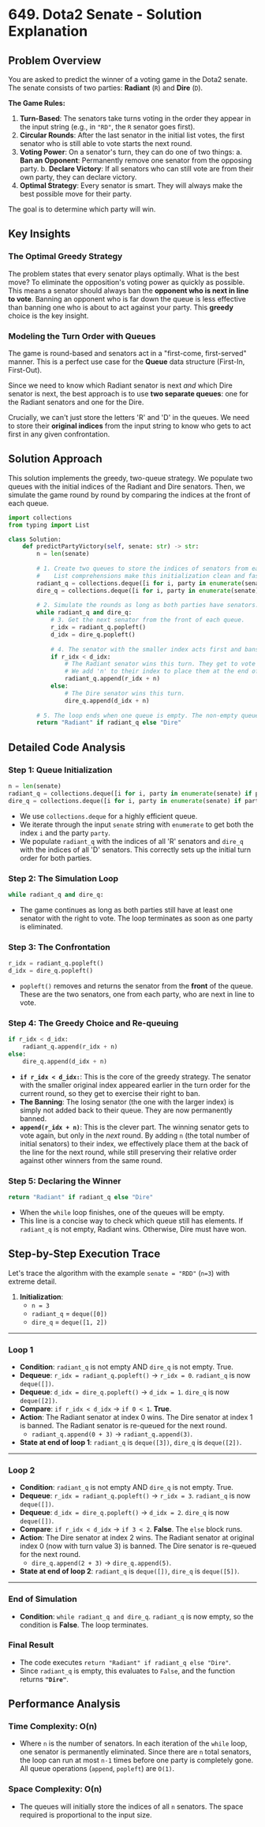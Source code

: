 # 649\. Dota2 Senate - Solution Explanation

## Problem Overview

You are asked to predict the winner of a voting game in the Dota2 senate. The senate consists of two parties: **Radiant** (`R`) and **Dire** (`D`).

**The Game Rules:**

1.  **Turn-Based**: The senators take turns voting in the order they appear in the input string (e.g., in `"RD"`, the `R` senator goes first).
2.  **Circular Rounds**: After the last senator in the initial list votes, the first senator who is still able to vote starts the next round.
3.  **Voting Power**: On a senator's turn, they can do one of two things:
    a.  **Ban an Opponent**: Permanently remove one senator from the opposing party.
    b.  **Declare Victory**: If all senators who can still vote are from their own party, they can declare victory.
4.  **Optimal Strategy**: Every senator is smart. They will always make the best possible move for their party.

The goal is to determine which party will win.

## Key Insights

### The Optimal Greedy Strategy

The problem states that every senator plays optimally. What is the best move? To eliminate the opposition's voting power as quickly as possible. This means a senator should always ban the **opponent who is next in line to vote**. Banning an opponent who is far down the queue is less effective than banning one who is about to act against your party. This **greedy** choice is the key insight.

### Modeling the Turn Order with Queues

The game is round-based and senators act in a "first-come, first-served" manner. This is a perfect use case for the **Queue** data structure (First-In, First-Out).

Since we need to know which Radiant senator is next *and* which Dire senator is next, the best approach is to use **two separate queues**: one for the Radiant senators and one for the Dire.

Crucially, we can't just store the letters 'R' and 'D' in the queues. We need to store their **original indices** from the input string to know who gets to act first in any given confrontation.

## Solution Approach

This solution implements the greedy, two-queue strategy. We populate two queues with the initial indices of the Radiant and Dire senators. Then, we simulate the game round by round by comparing the indices at the front of each queue.

```python
import collections
from typing import List

class Solution:
    def predictPartyVictory(self, senate: str) -> str:
        n = len(senate)
        
        # 1. Create two queues to store the indices of senators from each party.
        #    List comprehensions make this initialization clean and fast.
        radiant_q = collections.deque([i for i, party in enumerate(senate) if party == 'R'])
        dire_q = collections.deque([i for i, party in enumerate(senate) if party == 'D'])
        
        # 2. Simulate the rounds as long as both parties have senators.
        while radiant_q and dire_q:
            # 3. Get the next senator from the front of each queue.
            r_idx = radiant_q.popleft()
            d_idx = dire_q.popleft()
            
            # 4. The senator with the smaller index acts first and bans the other.
            if r_idx < d_idx:
                # The Radiant senator wins this turn. They get to vote again in the next round.
                # We add 'n' to their index to place them at the end of the next round's queue.
                radiant_q.append(r_idx + n)
            else:
                # The Dire senator wins this turn.
                dire_q.append(d_idx + n)
        
        # 5. The loop ends when one queue is empty. The non-empty queue's party wins.
        return "Radiant" if radiant_q else "Dire"
```

## Detailed Code Analysis

### Step 1: Queue Initialization

```python
n = len(senate)
radiant_q = collections.deque([i for i, party in enumerate(senate) if party == 'R'])
dire_q = collections.deque([i for i, party in enumerate(senate) if party == 'D'])
```

  - We use `collections.deque` for a highly efficient queue.
  - We iterate through the input `senate` string with `enumerate` to get both the index `i` and the party `party`.
  - We populate `radiant_q` with the indices of all 'R' senators and `dire_q` with the indices of all 'D' senators. This correctly sets up the initial turn order for both parties.

### Step 2: The Simulation Loop

```python
while radiant_q and dire_q:
```

  - The game continues as long as both parties still have at least one senator with the right to vote. The loop terminates as soon as one party is eliminated.

### Step 3: The Confrontation

```python
r_idx = radiant_q.popleft()
d_idx = dire_q.popleft()
```

  - `popleft()` removes and returns the senator from the **front** of the queue. These are the two senators, one from each party, who are next in line to vote.

### Step 4: The Greedy Choice and Re-queuing

```python
if r_idx < d_idx:
    radiant_q.append(r_idx + n)
else:
    dire_q.append(d_idx + n)
```

  - **`if r_idx < d_idx:`**: This is the core of the greedy strategy. The senator with the smaller original index appeared earlier in the turn order for the current round, so they get to exercise their right to ban.
  - **The Banning**: The losing senator (the one with the larger index) is simply not added back to their queue. They are now permanently banned.
  - **`append(r_idx + n)`**: This is the clever part. The winning senator gets to vote again, but only in the *next* round. By adding `n` (the total number of initial senators) to their index, we effectively place them at the back of the line for the next round, while still preserving their relative order against other winners from the same round.

### Step 5: Declaring the Winner

```python
return "Radiant" if radiant_q else "Dire"
```

  - When the `while` loop finishes, one of the queues will be empty.
  - This line is a concise way to check which queue still has elements. If `radiant_q` is not empty, Radiant wins. Otherwise, Dire must have won.

## Step-by-Step Execution Trace

Let's trace the algorithm with the example `senate = "RDD"` (`n=3`) with extreme detail.

1.  **Initialization**:
      * `n = 3`
      * `radiant_q` = `deque([0])`
      * `dire_q` = `deque([1, 2])`

-----

### **Loop 1**

  - **Condition**: `radiant_q` is not empty AND `dire_q` is not empty. True.
  - **Dequeue**: `r_idx = radiant_q.popleft()` -\> `r_idx = 0`. `radiant_q` is now `deque([])`.
  - **Dequeue**: `d_idx = dire_q.popleft()` -\> `d_idx = 1`. `dire_q` is now `deque([2])`.
  - **Compare**: `if r_idx < d_idx` -\> `if 0 < 1`. **True**.
  - **Action**: The Radiant senator at index 0 wins. The Dire senator at index 1 is banned. The Radiant senator is re-queued for the next round.
      * `radiant_q.append(0 + 3)` -\> `radiant_q.append(3)`.
  - **State at end of loop 1**: `radiant_q` is `deque([3])`, `dire_q` is `deque([2])`.

-----

### **Loop 2**

  - **Condition**: `radiant_q` is not empty AND `dire_q` is not empty. True.
  - **Dequeue**: `r_idx = radiant_q.popleft()` -\> `r_idx = 3`. `radiant_q` is now `deque([])`.
  - **Dequeue**: `d_idx = dire_q.popleft()` -\> `d_idx = 2`. `dire_q` is now `deque([])`.
  - **Compare**: `if r_idx < d_idx` -\> `if 3 < 2`. **False**. The `else` block runs.
  - **Action**: The Dire senator at index 2 wins. The Radiant senator at original index 0 (now with turn value 3) is banned. The Dire senator is re-queued for the next round.
      * `dire_q.append(2 + 3)` -\> `dire_q.append(5)`.
  - **State at end of loop 2**: `radiant_q` is `deque([])`, `dire_q` is `deque([5])`.

-----

### **End of Simulation**

  - **Condition**: `while radiant_q and dire_q`. `radiant_q` is now empty, so the condition is **False**. The loop terminates.

### **Final Result**

  - The code executes `return "Radiant" if radiant_q else "Dire"`.
  - Since `radiant_q` is empty, this evaluates to `False`, and the function returns **`"Dire"`**.

## Performance Analysis

### Time Complexity: O(n)

  - Where `n` is the number of senators. In each iteration of the `while` loop, one senator is permanently eliminated. Since there are `n` total senators, the loop can run at most `n-1` times before one party is completely gone. All queue operations (`append`, `popleft`) are `O(1)`.

### Space Complexity: O(n)

  - The queues will initially store the indices of all `n` senators. The space required is proportional to the input size.